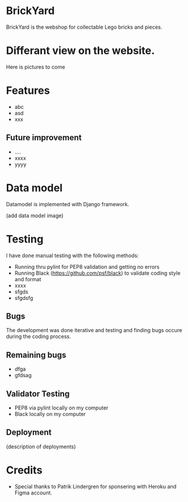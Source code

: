 # BrickYard

BrickYard is the webshop for collectable Lego bricks and pieces.


# Differant view on the website.
Here is pictures to come

# Features
- abc
- asd
- xxx

## Future improvement
- ....
- xxxx
- yyyy

# Data model
Datamodel is implemented with Django framework.

(add data model image)

# Testing

I have done manual testing with the following methods:
- Running thru pylint for PEP8 validation and getting no errors
- Running Black (https://github.com/psf/black) to validate coding style and format
- xxxx
- sfgds
- sfgdsfg

## Bugs
The development was done iterative and testing and finding bugs occure during the coding process.

## Remaining bugs
- dfga 
- gfdsag

## Validator Testing
- PEP8 via pylint locally on my computer
- Black locally on my computer

## Deployment
(description of deployments)

# Credits
- Special thanks to Patrik Lindergren for sponsering with Heroku and Figma account.


